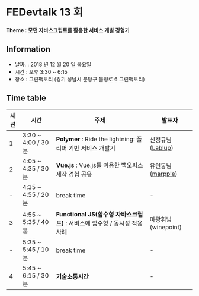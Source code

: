 # FEDevtalk 13 회

#### Theme : 모던 자바스크립트를 활용한 서비스 개발 경험기

## Information

- 날짜. : 2018 년 12 월 20 일 목요일
- 시간 : 오후 3:30 ~ 6:15
- 장소 : 그린팩토리 (경기 성남시 분당구 불정로 6 그린팩토리)

## Time table
| 세션 | 시간               | 주제       | 발표자          |
| ---- | ------------------ | ---------- | --------------- |
| 1    | 3:30 ~ 4:00 / 30분 | **Polymer** : Ride the lightning: 폴리머 기반 서비스 개발기 | 신정규님([Lablup](https://www.lablup.com/#/)) |
| 2    | 4:05 ~ 4:35 / 30분 | **Vue.js** : Vue.js를 이용한 백오피스 제작 경험 공유   | 유인동님([marpple](https://en.marpple.com/en/)) |
| -    | 4:35 ~ 4:55 / 20분 | break time | -               |
| 3    | 4:55 ~ 5:35 / 40분 | **Functional JS(함수형 자바스크립트)** : 서비스에 함수형 / 동시성 적용사례 | 마광휘님(winepoint)  |
| -    | 5:35 ~ 5:45 / 10분 | break time | -               |
| 4    | 5:45 ~ 6:15 / 30분 | **기술소통시간**   | -      |
